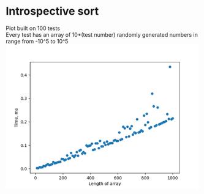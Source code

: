 # Introspective sort
Plot built on 100 tests  
Every test has an array of 10*(test number) randomly generated numbers in range from -10^5 to 10^5
![Plot](plot.png)